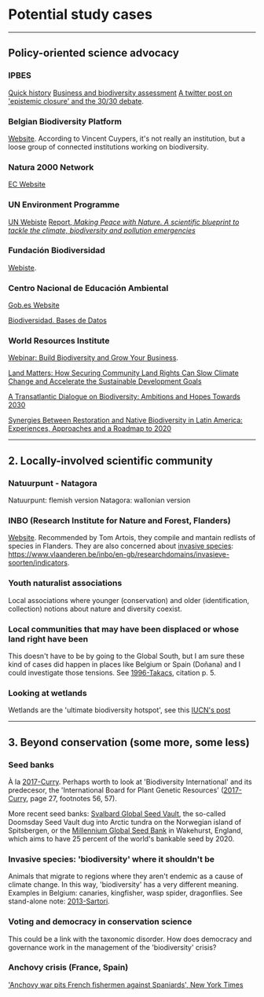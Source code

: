 
# Potential study cases
---
## Policy-oriented science advocacy

### IPBES
[Quick history](https://ipbes.net/history-establishment)
[Business and biodiversity assessment](https://t.co/4CPzslkiTA?amp=1)
[A twitter post on 'epistemic closure' and the 30/30 debate](https://twitter.com/StephenWoroniec/status/1403631034604920832).

### Belgian Biodiversity Platform
[Website](https://www.biodiversity.be/).
According to Vincent Cuypers, it's not really an institution, but a loose group of connected institutions working on biodiversity.

### Natura 2000 Network
[EC Website](https://ec.europa.eu/environment/nature/natura2000/index_en.htm)

### UN Environment Programme
[UN Webiste](https://www.unep.org/)
[Report, *Making Peace with Nature. A scientific blueprint to tackle the climate, biodiversity and pollution emergencies*](https://wedocs.unep.org/xmlui/bitstream/handle/20.500.11822/34948/MPN.pdf)

### Fundación Biodiversidad
[Webiste](https://fundacion-biodiversidad.es/es/conocenos/fundacion).

### Centro Nacional de Educación Ambiental
[Gob.es Website](https://www.miteco.gob.es/es/ceneam/quienes-somos/)

[Biodiversidad. Bases de Datos](https://www.miteco.gob.es/es/ceneam/recursos/pag-web/conservacion/biodiversidad.aspx)

### World Resources Institute
[Webinar: Build Biodiversity and Grow Your Business](https://www.wri.org/events/2020/02/webinar-build-biodiversity-and-grow-your-business).

[Land Matters: How Securing Community Land Rights Can Slow Climate Change and Accelerate the Sustainable Development Goals](https://www.wri.org/insights/land-matters-how-securing-community-land-rights-can-slow-climate-change-and-accelerate#)

[A Transatlantic Dialogue on Biodiversity: Ambitions and Hopes Towards 2030](https://www.wri.org/events/2020/12/transatlantic-dialogue-biodiversity)

[Synergies Between Restoration and Native Biodiversity in Latin America: Experiences, Approaches and a Roadmap to 2020](https://www.wri.org/events/2016/04/synergies-between-restoration-and-native-biodiversity)

---

## 2. Locally-involved scientific community
### Natuurpunt - Natagora
Natuurpunt: flemish version
Natagora: wallonian version

### INBO (Research Institute for Nature and Forest, Flanders)
[Website](https://www.vlaanderen.be/inbo/en-gb/homepage/).
Recommended by Tom Artois, they compile and mantain redlists of species in Flanders.
They are also concerned about [invasive species](#Invasive%20species%20'biodiversity'%20where%20it%20shouldn't%20be): https://www.vlaanderen.be/inbo/en-gb/researchdomains/invasieve-soorten/indicators.

### Youth naturalist associations
Local associations where younger (conservation) and older (identification, collection) notions about nature and diversity coexist. 

### Local communities that may have been displaced or whose land right have been 
This doesn't have to be by going to the Global South, but I am sure these kind of cases did happen in places like Belgium or Spain (Doñana) and I could investigate those tensions. See [1996-Takacs](1996-Takacs.md), citation p. 5.

### Looking at wetlands
Wetlands are the 'ultimate biodiversity hotspot', see this [IUCN's post](https://www.iucn.org/crossroads-blog/202001/wetlands-ultimate-biodiversity-hotspot)



---

## 3. Beyond conservation (some more, some less)
### Seed banks
À la [2017-Curry](2017-Curry.md). Perhaps worth to look at 'Biodiversity International' and its predecesor, the 'International Board for Plant Genetic Resources' ([2017-Curry](2017-Curry.md), page 27, footnotes 56, 57).

More recent seed banks: [Svalbard Global Seed Vault](https://www.croptrust.org/what-we-do/svalbard-global-seed-vault), the so-called Doomsday Seed Vault dug into Arctic tundra on the Norwegian island of Spitsbergen, or the [Millennium Global Seed Bank](http://www.kew.org/scienceconservation/collections/millennium-seed-bank) in Wakehurst, England, which aims to have 25 percent of the world's bankable seed by 2020.

### Invasive species: 'biodiversity' where it shouldn't be
Animals that migrate to regions where they aren't endemic as a cause of climate change. In this way, 'biodiversity' has a very different meaning. Examples in Belgium: canaries, kingfisher, wasp spider, dragonflies. 
See stand-alone note: [2013-Sartori](2013-Sartori.md).


### Voting and democracy in conservation science
This could be a link with the taxonomic disorder. How does democracy and governance work in the management of the 'biodiversity' crisis?

### Anchovy crisis (France, Spain)
['Anchovy war pits French fishermen against Spaniards', New York Times](https://www.nytimes.com/2007/08/19/world/europe/19iht-journal.4.7171566.html)
